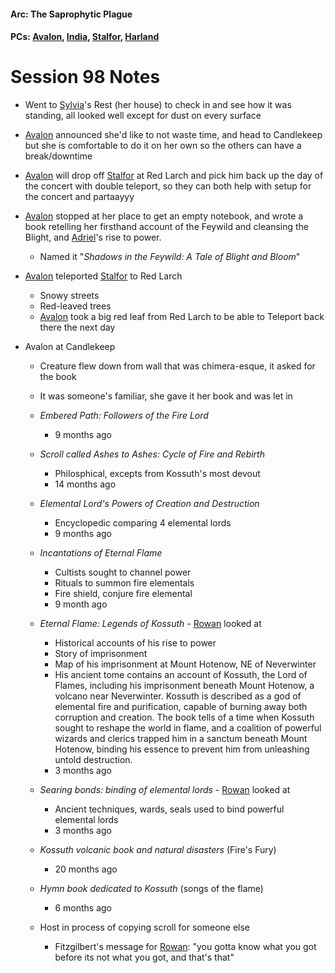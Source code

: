 #### Arc: The Saprophytic Plague
#### PCs: [Avalon](PCs/Current/Avalon.md), [India](PCs/Current/India.md), [Stalfor](PCs/Current/Stalfor.md), [Harland](PCs/Current/Harland.md)

# Session 98 Notes
- Went to [Sylvia](PCs/Past/Sylvia.md)'s Rest (her house) to check in and see how it was standing, all looked well except for dust on every surface
- [Avalon](PCs/Current/Avalon.md) announced she'd like to not waste time, and head to Candlekeep but she is comfortable to do it on her own so the others can have a break/downtime
- [Avalon](PCs/Current/Avalon.md) will drop off [Stalfor](PCs/Current/Stalfor.md) at Red Larch and pick him back up the day of the concert with double teleport, so they can both help with setup for the concert and partaayyy
- [Avalon](PCs/Current/Avalon.md) stopped at her place to get an empty notebook, and wrote a book retelling her firsthand account of the Feywild and cleansing the Blight, and [Adriel](PCs/Past/Adriel.md)'s rise to power.
	- Named it "*Shadows in the Feywild: A Tale of Blight and Bloom*"

- [Avalon](PCs/Current/Avalon.md) teleported [Stalfor](PCs/Current/Stalfor.md) to Red Larch
	- Snowy streets
	- Red-leaved trees
	- [Avalon](PCs/Current/Avalon.md) took a big red leaf from Red Larch to be able to Teleport back there the next day

- Avalon at Candlekeep
	- Creature flew down from wall that was chimera-esque, it asked for the book
	- It was someone's familiar, she gave it her book and was let in
	- *Embered Path: Followers of the Fire Lord*
		- 9 months ago
	- *Scroll called Ashes to Ashes: Cycle of Fire and Rebirth*
		- Philosphical, excepts from Kossuth's most devout
		- 14 months ago
	- *Elemental Lord's Powers of Creation and Destruction*
		- Encyclopedic comparing 4 elemental lords
		- 9 months ago
	- *Incantations of Eternal Flame*
		- Cultists sought to channel power
		- Rituals to summon fire elementals
		- Fire shield, conjure fire elemental
		- 9 month ago
	- *Eternal Flame: Legends of Kossuth* - [Rowan](NPCs/Living/Rowan.md) looked at
		- Historical accounts of his rise to power
		- Story of imprisonment
		- Map of his imprisonment at Mount Hotenow, NE of Neverwinter
		- His ancient tome contains an account of Kossuth, the Lord of Flames, including his imprisonment beneath Mount Hotenow, a volcano near Neverwinter. Kossuth is described as a god of elemental fire and purification, capable of burning away both corruption and creation. The book tells of a time when Kossuth sought to reshape the world in flame, and a coalition of powerful wizards and clerics trapped him in a sanctum beneath Mount Hotenow, binding his essence to prevent him from unleashing untold destruction.
		- 3 months ago
	- *Searing bonds: binding of elemental lords* - [Rowan](NPCs/Living/Rowan.md) looked at
		- Ancient techniques, wards, seals used to bind powerful elemental lords
		- 3 months ago
	- *Kossuth volcanic book and natural disasters* (Fire's Fury)
		- 20 months ago
	- *Hymn book dedicated to Kossuth* (songs of the flame)
		- 6 months ago

	- Host in process of copying scroll for someone else
		- Fitzgilbert's message for [Rowan](NPCs/Living/Rowan.md): "you gotta know what you got before its not what you got, and that's that"